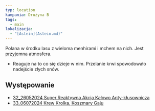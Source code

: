 ```yaml
---
typ: location
kampania: Drużyna B
tags:
  - main
lokalizacja:
  - "[Astein](Astein.md)"
---
```

Polana w środku lasu z wieloma menhirami i mchem na nich. Jest przyjemna atmosfera. 

- Reaguje na to co się dzieje w nim. Przelanie krwi spowodowało nadejście złych snów.
## Występowanie
- [32_26052024 Super Reaktywna Akcja Kałowo Anty-kłusownicza](../sesje/32_26052024%20Super%20Reaktywna%20Akcja%20Ka%C5%82owo%20Anty-k%C5%82usownicza.md)
- [33_06072024 Krew Krolka, Koszmary Gaju](../sesje/33_06072024%20Krew%20Krolka,%20Koszmary%20Gaju.md)
